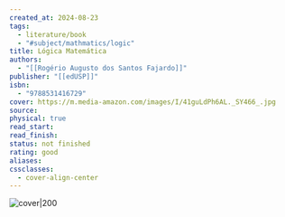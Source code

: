 ```yaml
---
created_at: 2024-08-23
tags:
  - literature/book
  - "#subject/mathmatics/logic"
title: Lógica Matemática
authors:
  - "[[Rogério Augusto dos Santos Fajardo]]"
publisher: "[[edUSP]]"
isbn:
  - "9788531416729"
cover: https://m.media-amazon.com/images/I/41guLdPh6AL._SY466_.jpg
source: 
physical: true
read_start: 
read_finish: 
status: not finished
rating: good
aliases: 
cssclasses:
  - cover-align-center
---
```

![cover|200](https://m.media-amazon.com/images/I/41guLdPh6AL._SY466_.jpg)
